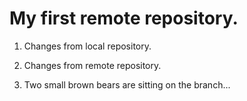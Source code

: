 # My first remote repository.

1. Changes from local repository.

2. Changes from remote repository.

3. Two small brown bears are sitting on the branch...
